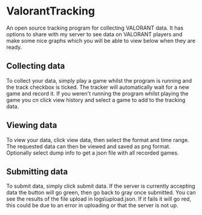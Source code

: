 # ValorantTracking
An open source tracking program for collecting VALORANT data. It has options to share with my server to see data on VALORANT players and make some nice graphs which you will be able to view below when they are ready.

## Collecting data
To collect your data, simply play a game whilst the program is running and the track checkbox is ticked. The tracker will automatically wait for a new game and record it. If you weren't running the program whilst playing the game you cn click view history and select a game to add to the tracking data.

## Viewing data
To view your data, click view data, then select the format and time range. The requested data can then be viewed and saved as png format. Optionally select dump info to get a json file with all recorded games.

## Submitting data
To submit data, simply click submit data. If the server is currently accepting data the button will go green, then go back to gray once submitted. You can see the results of the file upload in logs\\upload.json. If it fails it will go red, this could be due to an error in uploading or that the server is not up.